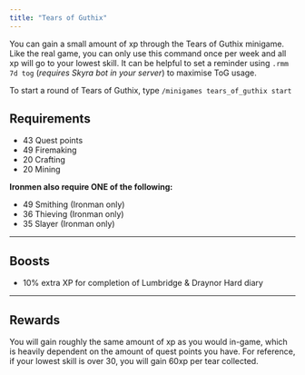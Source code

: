 ```yaml
---
title: "Tears of Guthix"
---
```


You can gain a small amount of xp through the Tears of Guthix minigame. Like the real game, you can only use this command once per week and all xp will go to your lowest skill. It can be helpful to set a reminder using `.rmm 7d tog` (_requires Skyra bot in your server_) to maximise ToG usage.

To start a round of Tears of Guthix, type `/minigames tears_of_guthix start`

## Requirements

- 43 Quest points
- 49 Firemaking
- 20 Crafting
- 20 Mining

**Ironmen also require ONE of the following:**

- 49 Smithing (Ironman only)
- 36 Thieving (Ironman only)
- 35 Slayer (Ironman only)

---

## Boosts

- 10% extra XP for completion of Lumbridge & Draynor Hard diary

---

## Rewards

You will gain roughly the same amount of xp as you would in-game, which is heavily dependent on the amount of quest points you have. For reference, if your lowest skill is over 30, you will gain 60xp per tear collected.
